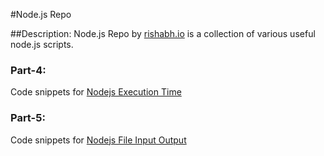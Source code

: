 #Node.js Repo 

##Description: 
Node.js Repo by [rishabh.io](https://rishabh.io/tech/nodejs) is a collection of various useful node.js scripts. 


### Part-4: 
Code snippets for [Nodejs Execution Time](https://rishabh.io/tech/nodejs/nodejs-execution-time.html)

### Part-5: 
Code snippets for [Nodejs File Input Output](https://rishabh.io/tech/nodejs/nodejs-file-input-output.html)
